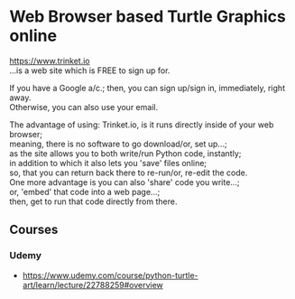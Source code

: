 # Web Browser based Turtle Graphics online 

https://www.trinket.io  
...is a web site which is FREE to sign up for. 

If you have a Google a/c.; then, you can sign up/sign in, immediately, right away.  
Otherwise, you can also use your email.  

The advantage of using: Trinket.io, is it runs directly inside of your web browser;    
meaning, there is no software to go download/or, set up...;  
as the site allows you to both write/run Python code, instantly;    
in addition to which it also lets you 'save' files online;  
so, that you can return back there to re-run/or, re-edit the code.  
One more advantage is you can also 'share' code you write...;  
or, 'embed' that code into a web page...;   
then, get to run that code directly from there.      

## Courses

### Udemy 

- https://www.udemy.com/course/python-turtle-art/learn/lecture/22788259#overview  
